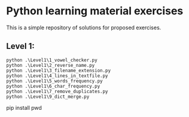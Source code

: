 # Python learning material exercises
This is a simple repository of solutions for proposed exercises.


## Level 1:
```
python .\Level1\1_vowel_checker.py
python .\Level1\2_reverse_name.py
python .\Level1\3_filename_extension.py
python .\Level1\4_lines_in_textfile.py
python .\Level1\5_words_frequency.py
python .\Level1\6_char_frequency.py
python .\Level1\7_remove_duplicates.py
python .\Level1\9_dict_merge.py
```

pip install pwd